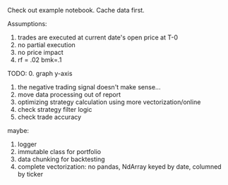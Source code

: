 Check out example notebook.
Cache data first.

Assumptions:

1. trades are executed at current date's open price at T-0
2. no partial execution
3. no price impact
4. rf = .02 bmk=.1

TODO: 0. graph y-axis

1. the negative trading signal doesn't make sense...
1. move data processing out of report
1. optimizing strategy calculation using more vectorization/online
1. check strategy filter logic
1. check trade accuracy

maybe:

1. logger
2. immutable class for portfolio
3. data chunking for backtesting
4. complete vectorization: no pandas, NdArray keyed by date, columned by ticker
